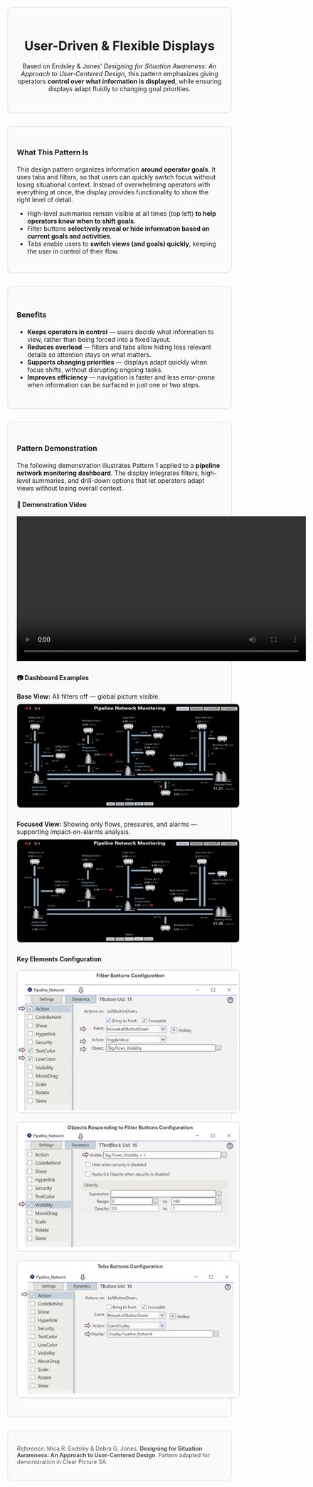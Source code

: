 <div style="border: 1px solid #ddd; border-radius: 10px; padding: 30px 20px; margin: 30px 0; background-color: #fafafa; box-shadow: 0 2px 4px rgba(0,0,0,0.05); text-align: center;">
  <div style="max-width: 700px; margin: 0 auto;">
    <h1 style="margin-bottom: 20px;">
      User-Driven & Flexible Displays
    </h1>
    <p>Based on Endsley & Jones’ <em>Designing for Situation Awareness: An Approach to User-Centered Design</em>, this pattern emphasizes giving operators <strong>control over what information is displayed</strong>, while ensuring displays adapt fluidly to changing goal priorities.</p>
  </div>
</div>


<div style="border: 1px solid #ddd; border-radius: 10px; padding: 25px 20px; margin: 30px 0; background-color: #fafafa; box-shadow: 0 1px 3px rgba(0,0,0,0.05);">
  <h3 style="margin-bottom: 20px;">What This Pattern Is</h3>
  <p>This design pattern organizes information <strong>around operator goals</strong>. It uses tabs and filters, so that users can quickly switch focus without losing situational context. Instead of overwhelming operators with everything at once, the display provides functionality to show the right level of detail.</p>
  <ul>
    <li>High-level summaries remain visible at all times (top left) <strong>to help operators know when to shift goals</strong>.</li>
    <li>Filter buttons <strong>selectively reveal or hide information based on current goals and activities</strong>.</li>
    <li>Tabs enable users to <strong>switch views (and goals) quickly</strong>, keeping the user in control of their flow.</li>
  </ul>
</div>

<div style="border: 1px solid #ddd; border-radius: 10px; padding: 30px 20px; margin: 30px 0; background-color: #fafafa; box-shadow: 0 2px 4px rgba(0,0,0,0.05);">
  <h3 style="margin-bottom: 20px;">Benefits</h3>
  <ul>
    <li><strong>Keeps operators in control</strong> — users decide what information to view, rather than being forced into a fixed layout.</li>
    <li><strong>Reduces overload</strong> — filters and tabs allow hiding less relevant details so attention stays on what matters.</li>
    <li><strong>Supports changing priorities</strong> — displays adapt quickly when focus shifts, without disrupting ongoing tasks.</li>
    <li><strong>Improves efficiency</strong> — navigation is faster and less error-prone when information can be surfaced in just one or two steps.</li>
  </ul>
</div>


<div style="border: 1px solid #ddd; border-radius: 10px; padding: 25px 20px; margin: 30px 0; background-color: #fafafa; box-shadow: 0 1px 3px rgba(0,0,0,0.05);">
  <h3 style="margin-bottom: 20px;">Pattern Demonstration</h3>
  <p>The following demonstration illustrates Pattern 1 applied to a <strong>pipeline network monitoring dashboard</strong>. The display integrates filters, high-level summaries, and drill-down options that let operators adapt views without losing overall context.</p>
  
  <h4>🎥 Demonstration Video</h4>
  <video width="650" controls>
    <source src="../videos/ds1_demo_video.mp4" type="video/mp4">
    Your browser does not support the video tag.
  </video>

  <h4 style="margin-top: 25px;">📷 Dashboard Examples</h4>
  <ul style="list-style: none; padding-left: 0;">
    <li><strong>Base View:</strong> All filters off — global picture visible.<br>
      <img src="../images/ds1_pic1.PNG" alt="Dashboard base view" style="margin-top: 8px; border: 1px solid #ccc; border-radius: 8px; max-width: 108%;">
    </li>
    <li style="margin-top: 25px;"><strong>Focused View:</strong> Showing only flows, pressures, and alarms — supporting impact-on-alarms analysis.<br>
      <img src="../images/ds1_pic2.PNG" alt="Dashboard filtered for flows, pressures, alarms" style="margin-top: 8px; border: 1px solid #ccc; border-radius: 8px; max-width: 108%;">
    </li>
    <li style="margin-top: 25px;"><strong>Key Elements Configuration</strong><br>
      <img src="../images/ds1_pic3.PNG" alt="Configurable objects example 1" style="margin-top: 16px; border: 1px solid #ccc; border-radius: 8px; max-width: 108%;">
      <img src="../images/ds1_pic4.PNG" alt="Configurable objects example 2" style="margin-top: 16px; border: 1px solid #ccc; border-radius: 8px; max-width: 108%;">
      <img src="../images/ds1_pic5.PNG" alt="Configurable objects example 3" style="margin-top: 16px; border: 1px solid #ccc; border-radius: 8px; max-width: 108%;">
    </li>
  </ul>
</div>

<div style="border: 1px solid #ddd; border-radius: 10px; padding: 20px; margin: 30px 0; background-color: #fafafa; font-size: 0.9em; color: #555;">
  <p><em>Reference:</em> Mica R. Endsley & Debra G. Jones, <strong>Designing for Situation Awareness: An Approach to User-Centered Design</strong>. Pattern adapted for demonstration in Clear Picture SA.</p>
</div>
